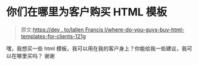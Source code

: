 # 你们在哪里为客户购买 HTML 模板

> 原文:[https://dev . to/lallen Francis l/where-do-you-guys-buy-html-templates-for-clients-121g](https://dev.to/lallenfrancisl/where-do-you-guys-buy-html-templates-for-clients-121g)

嘿，我想买一些 html 模板，我可以用在我的客户身上？你能给我一些建议，我可以在哪里买吗？
谢谢